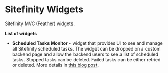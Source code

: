 # Sitefinity Widgets
Sitefinity MVC (Feather) widgets.

**List of widgets**

- **Scheduled Tasks Monitor** - widget that provides UI to see and manage all Sitefinity scheduled tasks. The widget can be dropped on a custom backend page and allow the backend users to see a list of scheduled tasks. Stopped tasks can be deleted. Failed tasks can be either retried or deleted.
More details in [this blog post](https://sitefinitydevelopment.com/blog/add-a-scheduled-tasks-monitor-(dashboard)-to-your-sitefinity-site.html).

